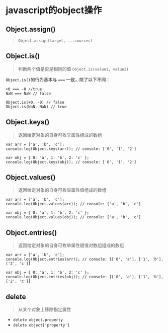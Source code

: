 # javascript的object操作

## Object.assign()

> `Object.assign(target, ...sources)`

## Object.is()

> 判断两个值是否是相同的值 `Object.is(value1, value2)`

`Object.is()`的行为基本与 `===` 一致，除了以下不同：

```
+0 === -0 //true
NaN === NaN // false

Object.is(+0, -0) // false
Object.is(NaN, NaN) // true
```

## Object.keys()

> 返回给定对象的自身可枚举属性组成的数组

```
var arr = ['a', 'b', 'c'];
console.log(Object.keys(arr)); // console: ['0', '1', '2']

var obj = { 0: 'a', 1: 'b', 2: 'c' };
console.log(Object.keys(obj)); // console: ['0', '1', '2']
```

## Object.values()

> 返回给定对象的自身可枚举属性值组成的数组

```
var arr = ['a', 'b', 'c'];
console.log(Object.values(arr)); // console: ['a', 'b', 'c']

var obj = { 0: 'a', 1: 'b', 2: 'c' };
console.log(Object.values(obj)); // console: ['a', 'b', 'c']
```

## Object.entries()

> 返回给定对象的自身可枚举属性键值对数组组成的数组

```
var arr = ['a', 'b', 'c'];
console.log(Object.entries(arr)); // console: [['0', 'a'], ['1', 'b'], ['2', 'c']]

var obj = { 0: 'a', 1: 'b', 2: 'c' };
console.log(Object.entries(obj)); // console: [['0', 'a'], ['1', 'b'], ['2', 'c']]
```

## delete

> 从某个对象上移除指定属性

+ `delete object.property `
+ `delete object['property']`